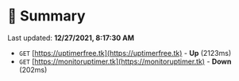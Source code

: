 # 📖 Summary
Last updated: **12/27/2021, 8:17:30 AM**

- `GET` [https://uptimerfree.tk](https://uptimerfree.tk) - **Up** (2123ms)
- `GET` [https://monitoruptimer.tk](https://monitoruptimer.tk) - **Down** (202ms)
